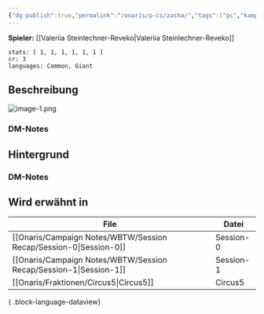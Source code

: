 ```yaml
---
{"dg-publish":true,"permalink":"/onaris/p-cs/zasha/","tags":["pc","kampagne/witchlight","fraktion/Circus5"]}
---
```


**Spieler:** [[Valeriia Steinlechner-Reveko\|Valeriia Steinlechner-Reveko]]
```statblock
stats: [ 1, 1, 1, 1, 1, 1 ]
cr: 3
languages: Common, Giant
```
## Beschreibung
![image-1.png](/img/user/image-1.png)
### DM-Notes

<div class="transclusion internal-embed is-loaded"><div class="markdown-embed">






</div></div>
  
  
## Hintergrund  

### DM-Notes

<div class="transclusion internal-embed is-loaded"><div class="markdown-embed">






</div></div>


## Wird erwähnt in

| File                                                                 | Datei     |
| -------------------------------------------------------------------- | --------- |
| [[Onaris/Campaign Notes/WBTW/Session Recap/Session-0\|Session-0]] | Session-0 |
| [[Onaris/Campaign Notes/WBTW/Session Recap/Session-1\|Session-1]] | Session-1 |
| [[Onaris/Fraktionen/Circus5\|Circus5]]                            | Circus5   |

{ .block-language-dataview}
